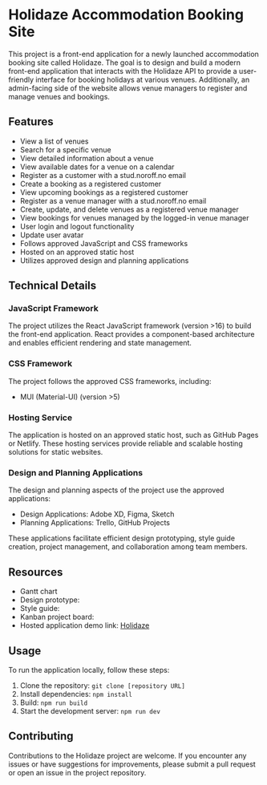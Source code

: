 # Holidaze Accommodation Booking Site

This project is a front-end application for a newly launched accommodation booking site called Holidaze. The goal is to design and build a modern front-end application that interacts with the Holidaze API to provide a user-friendly interface for booking holidays at various venues. Additionally, an admin-facing side of the website allows venue managers to register and manage venues and bookings.

## Features

- View a list of venues
- Search for a specific venue
- View detailed information about a venue
- View available dates for a venue on a calendar
- Register as a customer with a stud.noroff.no email
- Create a booking as a registered customer
- View upcoming bookings as a registered customer
- Register as a venue manager with a stud.noroff.no email
- Create, update, and delete venues as a registered venue manager
- View bookings for venues managed by the logged-in venue manager
- User login and logout functionality
- Update user avatar
- Follows approved JavaScript and CSS frameworks
- Hosted on an approved static host
- Utilizes approved design and planning applications

## Technical Details

### JavaScript Framework

The project utilizes the React JavaScript framework (version >16) to build the front-end application. React provides a component-based architecture and enables efficient rendering and state management.

### CSS Framework

The project follows the approved CSS frameworks, including:

- MUI (Material-UI) (version >5)

### Hosting Service

The application is hosted on an approved static host, such as GitHub Pages or Netlify. These hosting services provide reliable and scalable hosting solutions for static websites.

### Design and Planning Applications

The design and planning aspects of the project use the approved applications:

- Design Applications: Adobe XD, Figma, Sketch
- Planning Applications: Trello, GitHub Projects

These applications facilitate efficient design prototyping, style guide creation, project management, and collaboration among team members.

## Resources

- Gantt chart
- Design prototype:
- Style guide: 
- Kanban project board: 
- Hosted application demo link: [Holidaze](https://roaring-hummingbird-c27e57.netlify.app/)

## Usage

To run the application locally, follow these steps:

1. Clone the repository: `git clone [repository URL]`
2. Install dependencies: `npm install`
3. Build: `npm run build`
4. Start the development server: `npm run dev`


## Contributing

Contributions to the Holidaze project are welcome. If you encounter any issues or have suggestions for improvements, please submit a pull request or open an issue in the project repository.
